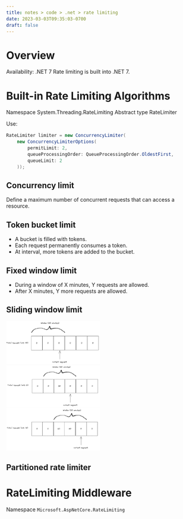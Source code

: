 ```yaml
---
title: notes > code > .net > rate limiting
date: 2023-03-03T09:35:03-0700
draft: false
---
```

# Overview
<o>Availability: .NET 7</o>
Rate limiting is built into .NET 7.

# Built-in Rate Limiting Algorithms
Namespace System.Threading.RateLimiting
Abstract type RateLimiter

Use:
```cs
RateLimiter limiter = new ConcurrencyLimiter(
    new ConcurrencyLimiterOptions(
        permitLimit: 2,
        queueProcessingOrder: QueueProcessingOrder.OldestFirst,
        queueLimit: 2
    ));
```
## Concurrency limit
Define a maximum number of concurrent requests that can access a resource.

## Token bucket limit
- A bucket is filled with tokens.
- Each request permanently consumes a token.
- At interval, more tokens are added to the bucket.

## Fixed window limit
- During a window of X minutes, Y requests are allowed.
- After X minutes, Y more requests are allowed.

## Sliding window limit

<img src="sliding-window-1.png" width="50%" height="50%">  
<img src="sliding-window-2.png" width="50%" height="50%">  
<img src="sliding-window-3.png" width="50%" height="50%">

## Partitioned rate limiter

# RateLimiting Middleware
Namespace `Microsoft.AspNetCore.RateLimiting`

